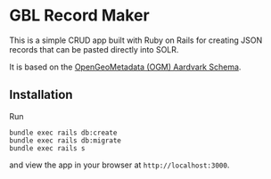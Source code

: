 # GBL Record Maker

This is a simple CRUD app built with Ruby on Rails for creating JSON records that can be pasted directly into SOLR.

It is based on the [OpenGeoMetadata (OGM) Aardvark Schema](https://opengeometadata.org/docs/ogm-aardvark).

## Installation

Run

```
bundle exec rails db:create
bundle exec rails db:migrate
bundle exec rails s
```

and view the app in your browser at `http://localhost:3000`.
